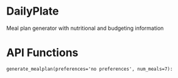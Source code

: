 # DailyPlate
Meal plan generator with nutritional and budgeting information

# API Functions
```
generate_mealplan(preferences='no preferences', num_meals=7):
```
